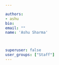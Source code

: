 ```yaml
---

authors:
- ashu
bio: 
email: ""
name: 'Ashu Sharma'



superuser: false
user_groups: ["Staff"]
---
```



